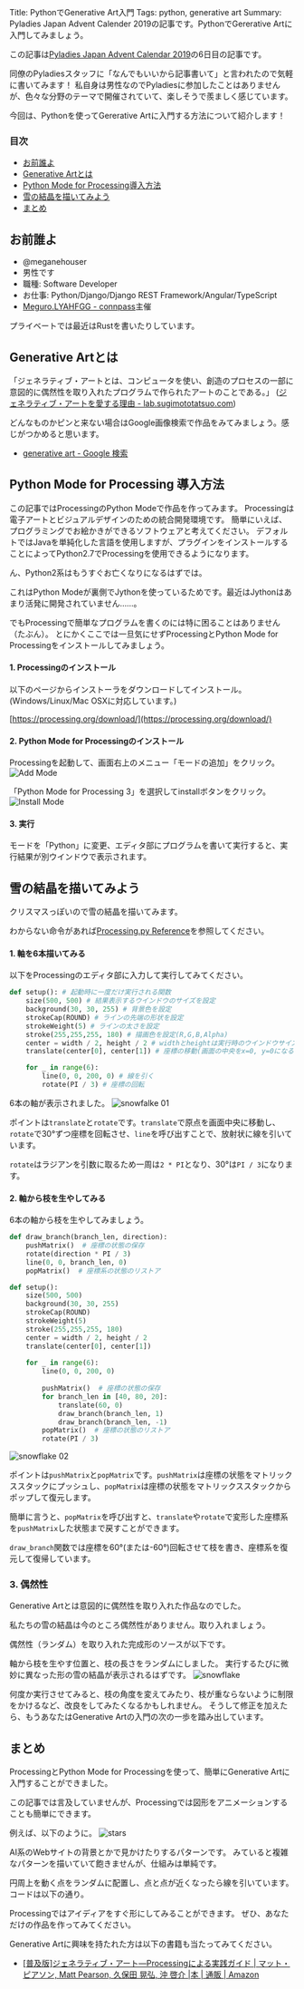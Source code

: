 Title: PythonでGenerative Art入門
Tags: python, generative art
Summary: Pyladies Japan Advent Calender 2019の記事です。PythonでGererative Artに入門してみましょう。

この記事は[Pyladies Japan Advent Calendar 2019](https://adventar.org/calendars/4730)の6日目の記事です。

同僚のPyladiesスタッフに「なんでもいいから記事書いて」と言われたので気軽に書いてみます！
私自身は男性なのでPyladiesに参加したことはありませんが、色々な分野のテーマで開催されていて、楽しそうで羨ましく感じています。

今回は、Pythonを使ってGererative Artに入門する方法について紹介します！

### 目次

- [お前誰よ](#whoareyou)
- [Generative Artとは](#intro)
- [Python Mode for Processing導入方法](#install)
- [雪の結晶を描いてみよう](#snowflake)
- [まとめ](#conclusion)


<h2 id='whoareyou'>お前誰よ</h2>

- @meganehouser
- 男性です
- 職種: Software Developer
- お仕事: Python/Django/Django REST Framework/Angular/TypeScript
- [Meguro.LYAHFGG - connpass](https://megurolyahfgg.connpass.com/)主催

プライベートでは最近はRustを書いたりしています。

<h2 id='intro'>Generative Artとは</h2>

「ジェネラティブ・アートとは、コンピュータを使い、創造のプロセスの一部に意図的に偶然性を取り入れたプログラムで作られたアートのことである。」 ([ジェネラティブ・アートを愛する理由 - lab.sugimototatsuo.com](https://lab.sugimototatsuo.com/2018/09/why-love-generative-art/))

どんなものかピンと来ない場合はGoogle画像検索で作品をみてみましょう。感じがつかめると思います。

- [generative art - Google 検索](https://www.google.com/search?q=generative+art&tbm=isch)


<h2 id='install'>Python Mode for Processing 導入方法</h2>

この記事ではProcessingのPython Modeで作品を作ってみます。
Processingは電子アートとビジュアルデザインのための統合開発環境です。
簡単にいえば、プログラミングでお絵かきができるソフトウェアと考えてください。
デフォルトではJavaを単純化した言語を使用しますが、プラグインをインストールすることによってPython2.7でProcessingを使用できるようになります。

ん、Python2系はもうすぐお亡くなりになるはずでは。

これはPython Modeが裏側でJythonを使っているためです。最近はJythonはあまり活発に開発されていません……。

でもProcessingで簡単なプログラムを書くのには特に困ることはありません（たぶん）。
とにかくここでは一旦気にせずProcessingとPython Mode for Processingをインストールしてみましょう。

#### 1. Processingのインストール

以下のページからインストーラをダウンロードしてインストール。
(Windows/Linux/Mac OSXに対応しています。)

[https://processing.org/download/](https://processing.org/download/)

#### 2. Python Mode for Processingのインストール
Processingを起動して、画面右上のメニュー「モードの追加」をクリック。
![Add Mode](../images/20191206processing01.png)

「Python Mode for Processing 3」を選択してinstallボタンをクリック。
![Install Mode](../images/20191206processing02.png)

#### 3. 実行
モードを「Python」に変更、エディタ部にプログラムを書いて実行すると、実行結果が別ウインドウで表示されます。


<h2 id='snowflake'>雪の結晶を描いてみよう</h2>

クリスマスっぽいので雪の結晶を描いてみます。

わからない命令があれば[Processing.py Reference](https://py.processing.org/reference/)を参照してください。

#### 1. 軸を6本描いてみる
以下をProcessingのエディタ部に入力して実行してみてください。
```python
def setup(): # 起動時に一度だけ実行される関数
    size(500, 500) # 結果表示するウインドウのサイズを設定
    background(30, 30, 255) # 背景色を設定
    strokeCap(ROUND) # ラインの先端の形状を設定
    strokeWeight(5) # ラインの太さを設定
    stroke(255,255,255, 180) # 描画色を設定(R,G,B,Alpha)
    center = width / 2, height / 2 # widthとheightは実行時のウインドウサイズを保持
    translate(center[0], center[1]) # 座標の移動(画面の中央をx=0, y=0になるように変形)

    for _ in range(6):
        line(0, 0, 200, 0) # 線を引く
        rotate(PI / 3) # 座標の回転
```

6本の軸が表示されました。
![snowfalke 01](../images/20191206snowflake01.png)

ポイントは`translate`と`rotate`です。`translate`で原点を画面中央に移動し、`rotate`で30°ずつ座標を回転させ、`line`を呼び出すことで、放射状に線を引いています。

`rotate`はラジアンを引数に取るため一周は`2 * PI`となり、30°は`PI / 3`になります。

#### 2. 軸から枝を生やしてみる
6本の軸から枝を生やしてみましょう。

```python
def draw_branch(branch_len, direction):
    pushMatrix()  # 座標の状態の保存
    rotate(direction * PI / 3)
    line(0, 0, branch_len, 0) 
    popMatrix()  # 座標系の状態のリストア

def setup():
    size(500, 500)
    background(30, 30, 255)
    strokeCap(ROUND)
    strokeWeight(5)
    stroke(255,255,255, 180)
    center = width / 2, height / 2
    translate(center[0], center[1])
    
    for _ in range(6):
    	line(0, 0, 200, 0)
    
    	pushMatrix()  # 座標の状態の保存
        for branch_len in [40, 80, 20]:
            translate(60, 0)
            draw_branch(branch_len, 1)
            draw_branch(branch_len, -1)
        popMatrix()  # 座標の状態のリストア
        rotate(PI / 3)
```

![snowflake 02](../images/20191206snowflake02.png)

ポイントは`pushMatrix`と`popMatrix`です。`pushMatrix`は座標の状態をマトリックススタックにプッシュし、`popMatrix`は座標の状態をマトリックススタックからポップして復元します。

簡単に言うと、`popMatrix`を呼び出すと、`translate`や`rotate`で変形した座標系を`pushMatrix`した状態まで戻すことができます。

`draw_branch`関数では座標を60°(または-60°)回転させて枝を書き、座標系を復元して復帰しています。

### 3. 偶然性

Generative Artとは意図的に偶然性を取り入れた作品なのでした。

私たちの雪の結晶は今のところ偶然性がありません。取り入れましょう。

偶然性（ランダム）を取り入れた完成形のソースが以下です。
<script src="https://gist.github.com/meganehouser/fbc7a7ba42b91fe1416cbb82a46fd36c.js"></script>

軸から枝を生やす位置と、枝の長さをランダムにしました。
実行するたびに微妙に異なった形の雪の結晶が表示されるはずです。
![snowflake](../images/20191206snowflake.png)

何度か実行させてみると、枝の角度を変えてみたり、枝が重ならないように制限をかけるなど、改良をしてみたくなるかもしれません。
そうして修正を加えたら、もうあなたはGenerative Artの入門の次の一歩を踏み出しています。


<h2 id='conclusion'>まとめ</h2>

ProcessingとPython Mode for Processingを使って、簡単にGenerative Artに入門することができました。

この記事では言及していませんが、Processingでは図形をアニメーションすることも簡単にできます。

例えば、以下のように。
![stars](../images/20191206stars.gif)

AI系のWebサイトの背景とかで見かけたりするパターンです。
みていると複雑なパターンを描いていて飽きませんが、仕組みは単純です。

円周上を動く点をランダムに配置し、点と点が近くなったら線を引いています。
コードは以下の通り。
<script src="https://gist.github.com/meganehouser/7b0dd1a42aae32830d6bd47544d37086.js"></script>

Processingではアイディアをすぐ形にしてみることができます。
ぜひ、あなただけの作品を作ってみてください。

Generative Artに興味を持たれた方は以下の書籍も当たってみてください。

- [[普及版]ジェネラティブ・アート―Processingによる実践ガイド | マット・ピアソン, Matt Pearson, 久保田 晃弘, 沖 啓介 |本 | 通販 | Amazon](https://www.amazon.co.jp/dp/4861009634/)


